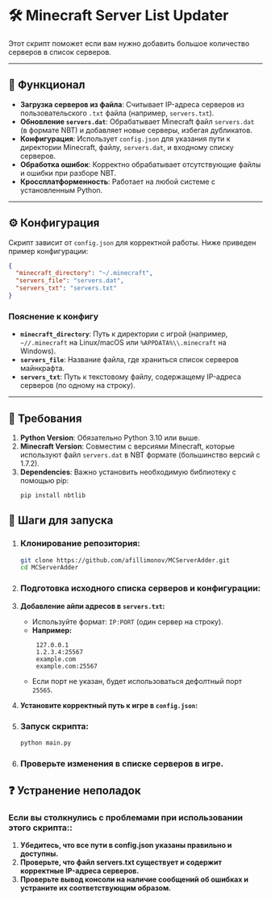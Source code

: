 # 🛠 Minecraft Server List Updater

Этот скрипт поможет если вам нужно добавить большое количество серверов в список серверов.

---

## 🚀 **Функционал**

- **Загрузка серверов из файла**: Считывает IP-адреса серверов из пользовательского `.txt` файла (например, `servers.txt`).
- **Обновление `servers.dat`**: Обрабатывает Minecraft файл `servers.dat` (в формате NBT) и добавляет новые серверы, избегая дубликатов.
- **Конфигурация**: Использует `config.json` для указания пути к директории Minecraft, файлу, `servers.dat`, и входному списку серверов.
- **Обработка ошибок**: Корректно обрабатывает отсутствующие файлы и ошибки при разборе NBT.
- **Кроссплатформенность**: Работает на любой системе с установленным Python.

---

## ⚙️ **Конфигурация**

Скрипт зависит от `config.json` для корректной работы. Ниже приведен пример конфигурации:

```json
{
  "minecraft_directory": "~/.minecraft",
  "servers_file": "servers.dat",
  "servers_txt": "servers.txt"
}
```
### **Пояснение к конфигу**

- **`minecraft_directory`**: Путь к директории с игрой (например, `~//.minecraft` на Linux/macOS или `%APPDATA%\\.minecraft` на Windows).
- **`servers_file`**: Название файла, где храниться список серверов майнкрафта.
- **`servers_txt`**: Путь к текстовому файлу, содержащему IP-адреса серверов (по одному на строку).

---

## 📌 **Требования**

1. **Python Version**: Обязательно Python 3.10 или выше.
2. **Minecraft Version**: Совместим с версиями Minecraft, которые используют файл `servers.dat` в NBT формате (большинство версий с 1.7.2).
3. **Dependencies**: Важно установить необходимую библиотеку с помощью pip:
   ```bash
   pip install nbtlib
   ```
## 🧱 **Шаги для запуска**

1. ### **Клонирование репозитория**:
   ```bash
   git clone https://github.com/afillimonov/MCServerAdder.git
   cd MCServerAdder
   ```
2. ### **Подготовка исходного списка серверов и конфигурации**:

1. **Добавление айпи адресов в `servers.txt`:**
   - Используйте формат: `IP:PORT` (один сервер на строку).
   - **Например:**
     ```
      127.0.0.1
      1.2.3.4:25567
      example.com
      example.com:25567
     ```
   - Если порт не указан, будет использоваться дефолтный порт `25565`.

2. **Установите корректный путь к игре в  `config.json`:**
3. ### **Запуск скрипта**:
   ```bash
   python main.py
   ```
4. ### **Проверьте изменения в списке серверов в игре.**
## **❓ Устранение неполадок**
### **Если вы столкнулись с проблемами при использовании этого скрипта::**

1. **Убедитесь, что все пути в config.json указаны правильно и доступны.**
2. **Проверьте, что файл servers.txt существует и содержит корректные IP-адреса серверов.**
3. **Проверьте вывод консоли на наличие сообщений об ошибках и устраните их соответствующим образом.**
